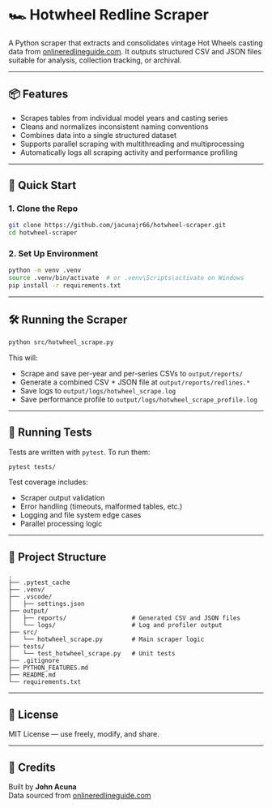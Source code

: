 # 🏎️ Hotwheel Redline Scraper

A Python scraper that extracts and consolidates vintage Hot Wheels casting data from 
[onlineredlineguide.com](https://onlineredlineguide.com). It outputs structured CSV and JSON 
files suitable for analysis, collection tracking, or archival.

---

## 📦 Features

- Scrapes tables from individual model years and casting series
- Cleans and normalizes inconsistent naming conventions
- Combines data into a single structured dataset
- Supports parallel scraping with multithreading and multiprocessing
- Automatically logs all scraping activity and performance profiling

---

## 🚀 Quick Start

### 1. Clone the Repo

```bash
git clone https://github.com/jacunajr66/hotwheel-scraper.git
cd hotwheel-scraper
```

### 2. Set Up Environment

```bash
python -m venv .venv
source .venv/bin/activate  # or .venv\Scripts\activate on Windows
pip install -r requirements.txt
```

---

## 🛠️ Running the Scraper

```bash
python src/hotwheel_scrape.py
```

This will:
- Scrape and save per-year and per-series CSVs to `output/reports/`
- Generate a combined CSV + JSON file at `output/reports/redlines.*`
- Save logs to `output/logs/hotwheel_scrape.log`
- Save performance profile to `output/logs/hotwheel_scrape_profile.log`

---

## 🧪 Running Tests

Tests are written with `pytest`. To run them:

```bash
pytest tests/
```

Test coverage includes:
- Scraper output validation
- Error handling (timeouts, malformed tables, etc.)
- Logging and file system edge cases
- Parallel processing logic

---

## 📁 Project Structure

```
.
├── .pytest_cache
├── .venv/
├── .vscode/
│   ├── settings.json
├── output/
│   ├── reports/                  # Generated CSV and JSON files
│   └── logs/                     # Log and profiler output
├── src/
│   └── hotwheel_scrape.py        # Main scraper logic
├── tests/
│   └── test_hotwheel_scrape.py   # Unit tests
├── .gitignore
├── PYTHON_FEATURES.md
├── README.md
└── requirements.txt
```

---

## 📜 License

MIT License — use freely, modify, and share.

---

## 🙌 Credits

Built by **John Acuna**  
Data sourced from [onlineredlineguide.com](https://onlineredlineguide.com)
